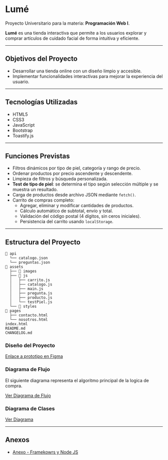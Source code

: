 # Lumé

Proyecto Universitario para la materia: **Programación Web I**.
  
**Lumé** es una tienda interactiva que permite a los usuarios explorar y comprar artículos de cuidado facial de forma intuitiva y eficiente.

---

## Objetivos del Proyecto

- Desarrollar una tienda online con un diseño limpio y accesible.
- Implementar funcionalidades interactivas para mejorar la experiencia del usuario.

---

## Tecnologías Utilizadas

- HTML5
- CSS3
- JavaScript
- Bootstrap
- Toastify.js

---

## Funciones Previstas

- Filtros dinámicos por tipo de piel, categoría y rango de precio.
- Ordenar productos por precio ascendente y descendente.
- Limpieza de filtros y búsqueda personalizada.
- **Test de tipo de piel**: se determina el tipo según selección múltiple y se muestra un resultado.
- Carga de productos desde archivo JSON mediante `fetch()`.
- Carrito de compras completo:
  - Agregar, eliminar y modificar cantidades de productos.
  - Cálculo automático de subtotal, envío y total.
  - Validación del código postal (4 dígitos, sin ceros iniciales).
  - Persistencia del carrito usando `localStorage`.

---

## Estructura del Proyecto

```
📁 api
  └── catalogo.json
  └── preguntas.json
📁 assets
  ├── 📁 images
  ├── 📁 js
  │   ├── carrito.js
  │   ├── catalogo.js
  │   ├── main.js
  │   ├── pregunta.js
  │   ├── producto.js
  │   └── testPiel.js
  └── 📁 styles
📁 pages
  ├── contacto.html
  └── nosotros.html
index.html
README.md
CHANGELOG.md
```

### Diseño del Proyecto

[Enlace a prototipo en Figma](https://www.figma.com/proto/1DMyZEDTDHlGbTCQqbJ9tt/Untitled?node-id=1-2&t=brRzXRsrkXOl9VWp-1&scaling=scale-down&content-scaling=fixed&page-id=0%3A1&starting-point-node-id=1%3A2)

### Diagrama de Flujo

El siguiente diagrama representa el algoritmo principal de la logica de compra.

[Ver Diagrama de Flujo](https://drive.google.com/file/d/18EVYc1isjKDNEOUAS6Cz8ckFBEgCS3dh/view?usp=sharing)

### Diagrama de Clases

[Ver Diagrama](./assets/images/uml.png)

---

## Anexos

- [Anexo - Framekowrs y Node JS](./docs/anexos.md)